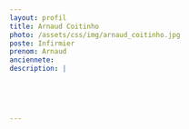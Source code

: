 ```yaml
---
layout: profil
title: Arnaud Coitinho
photo: /assets/css/img/arnaud_coitinho.jpg
poste: Infirmier
prenom: Arnaud
anciennete: 
description: |
 

  

  
---
```

